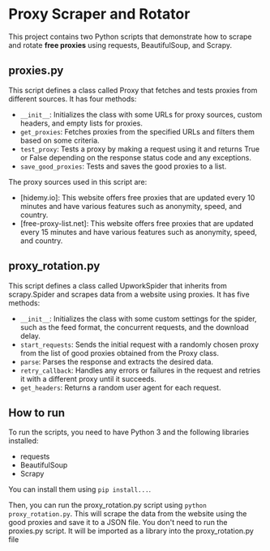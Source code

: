 # Proxy Scraper and Rotator

This project contains two Python scripts that demonstrate how to scrape and rotate **free proxies** using requests, BeautifulSoup, and Scrapy.

## proxies.py

This script defines a class called Proxy that fetches and tests proxies from different sources. It has four methods:

- `__init__`: Initializes the class with some URLs for proxy sources, custom headers, and empty lists for proxies.
- `get_proxies`: Fetches proxies from the specified URLs and filters them based on some criteria.
- `test_proxy`: Tests a proxy by making a request using it and returns True or False depending on the response status code and any exceptions.
- `save_good_proxies`: Tests and saves the good proxies to a list.

The proxy sources used in this script are:

- [hidemy.io]: This website offers free proxies that are updated every 10 minutes and have various features such as anonymity, speed, and country.
- [free-proxy-list.net]: This website offers free proxies that are updated every 15 minutes and have various features such as anonymity, speed, and country.

## proxy_rotation.py

This script defines a class called UpworkSpider that inherits from scrapy.Spider and scrapes data from a website using proxies. It has five methods:

- `__init__`: Initializes the class with some custom settings for the spider, such as the feed format, the concurrent requests, and the download delay.
- `start_requests`: Sends the initial request with a randomly chosen proxy from the list of good proxies obtained from the Proxy class.
- `parse`: Parses the response and extracts the desired data.
- `retry_callback`: Handles any errors or failures in the request and retries it with a different proxy until it succeeds.
- `get_headers`: Returns a random user agent for each request.

## How to run

To run the scripts, you need to have Python 3 and the following libraries installed:

- requests
- BeautifulSoup
- Scrapy

You can install them using `pip install...`.

Then, you can run the proxy_rotation.py script using `python proxy_rotation.py`. This will scrape the data from the website using the good proxies and save it to a JSON file. You don't need to run the proxies.py script. It will be imported as a library into the proxy_rotation.py file
